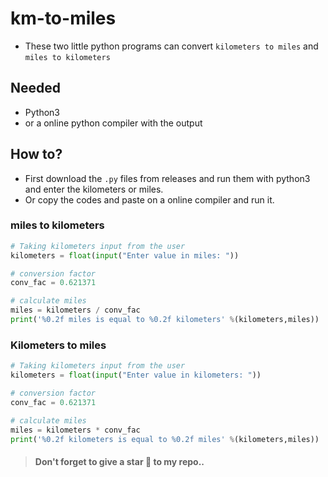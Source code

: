 # km-to-miles
- These two little python programs can convert `kilometers to miles` and `miles to kilometers`

## Needed
- Python3
- or a online python compiler with the output

## How to?
- First download the `.py` files from releases and run them with python3 and enter the kilometers or miles.
- Or copy the codes and paste on a online compiler and run it.

### miles to kilometers
```python
# Taking kilometers input from the user
kilometers = float(input("Enter value in miles: "))

# conversion factor
conv_fac = 0.621371

# calculate miles
miles = kilometers / conv_fac
print('%0.2f miles is equal to %0.2f kilometers' %(kilometers,miles))
```
### Kilometers to miles
```python
# Taking kilometers input from the user
kilometers = float(input("Enter value in kilometers: "))

# conversion factor
conv_fac = 0.621371

# calculate miles
miles = kilometers * conv_fac
print('%0.2f kilometers is equal to %0.2f miles' %(kilometers,miles))
```
> #### Don't forget to give a star :star2: to my repo..
